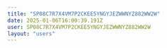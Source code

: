 ```yaml
---
title: "SP08C7R7X4VM7P2CKEE5YNGYJEZWWNYZ882WW2W"
date: 2025-01-06T16:00:39.191Z
user: SP08C7R7X4VM7P2CKEE5YNGYJEZWWNYZ882WW2W
layout: "users"
---
```

    